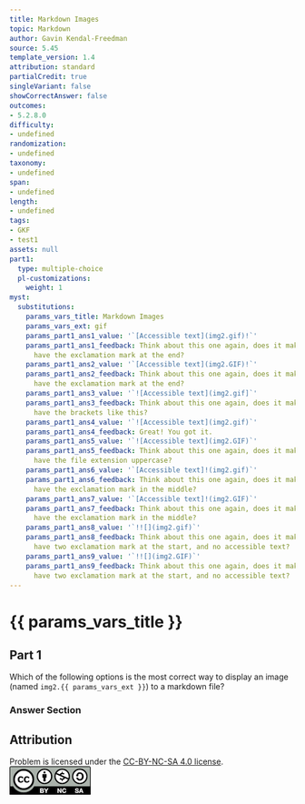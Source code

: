 ```yaml
---
title: Markdown Images
topic: Markdown
author: Gavin Kendal-Freedman
source: 5.45
template_version: 1.4
attribution: standard
partialCredit: true
singleVariant: false
showCorrectAnswer: false
outcomes:
- 5.2.8.0
difficulty:
- undefined
randomization:
- undefined
taxonomy:
- undefined
span:
- undefined
length:
- undefined
tags:
- GKF
- test1
assets: null
part1:
  type: multiple-choice
  pl-customizations:
    weight: 1
myst:
  substitutions:
    params_vars_title: Markdown Images
    params_vars_ext: gif
    params_part1_ans1_value: '`[Accessible text](img2.gif)!`'
    params_part1_ans1_feedback: Think about this one again, does it make sense to
      have the exclamation mark at the end?
    params_part1_ans2_value: '`[Accessible text](img2.GIF)!`'
    params_part1_ans2_feedback: Think about this one again, does it make sense to
      have the exclamation mark at the end?
    params_part1_ans3_value: '`![Accessible text](img2.gif]`'
    params_part1_ans3_feedback: Think about this one again, does it make sense to
      have the brackets like this?
    params_part1_ans4_value: '`![Accessible text](img2.gif)`'
    params_part1_ans4_feedback: Great! You got it.
    params_part1_ans5_value: '`![Accessible text](img2.GIF)`'
    params_part1_ans5_feedback: Think about this one again, does it make sense to
      have the file extension uppercase?
    params_part1_ans6_value: '`[Accessible text]!(img2.gif)`'
    params_part1_ans6_feedback: Think about this one again, does it make sense to
      have the exclamation mark in the middle?
    params_part1_ans7_value: '`[Accessible text]!(img2.GIF)`'
    params_part1_ans7_feedback: Think about this one again, does it make sense to
      have the exclamation mark in the middle?
    params_part1_ans8_value: '`!![](img2.gif)`'
    params_part1_ans8_feedback: Think about this one again, does it make sense to
      have two exclamation mark at the start, and no accessible text?
    params_part1_ans9_value: '`!![](img2.GIF)`'
    params_part1_ans9_feedback: Think about this one again, does it make sense to
      have two exclamation mark at the start, and no accessible text?
---
```

# {{ params_vars_title }}

## Part 1

Which of the following options is the most correct way to display an image (named `img2.{{ params_vars_ext }}`) to a markdown file?

### Answer Section

## Attribution

Problem is licensed under the [CC-BY-NC-SA 4.0 license](https://creativecommons.org/licenses/by-nc-sa/4.0/).<br> ![The Creative Commons 4.0 license requiring attribution-BY, non-commercial-NC, and share-alike-SA license.](https://raw.githubusercontent.com/firasm/bits/master/by-nc-sa.png)